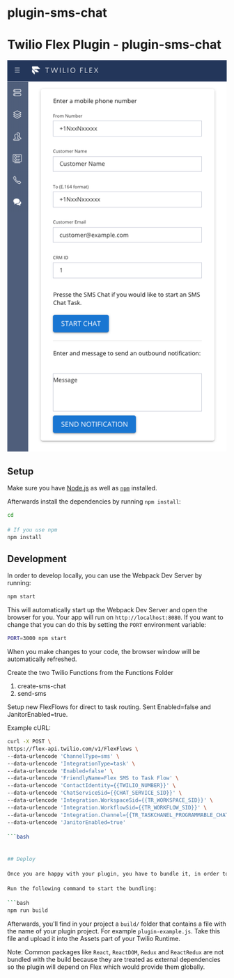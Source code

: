 # plugin-sms-chat
 # Twilio Flex Plugin - plugin-sms-chat

<img width="600px" src="images/smsview.png"/>

## Setup

Make sure you have [Node.js](https://nodejs.org) as well as [`npm`](https://npmjs.com) installed.

Afterwards install the dependencies by running `npm install`:

```bash
cd 

# If you use npm
npm install
```

## Development

In order to develop locally, you can use the Webpack Dev Server by running:

```bash
npm start
```

This will automatically start up the Webpack Dev Server and open the browser for you. Your app will run on `http://localhost:8080`. If you want to change that you can do this by setting the `PORT` environment variable:

```bash
PORT=3000 npm start
```

When you make changes to your code, the browser window will be automatically refreshed.

Create the two Twilio Functions from the Functions Folder
1. create-sms-chat
2. send-sms

Setup new FlexFlows for direct to task routing.  Sent Enabled=false and JanitorEnabled=true. 

Example cURL:
```bash
curl -X POST \
https://flex-api.twilio.com/v1/FlexFlows \
--data-urlencode 'ChannelType=sms' \
--data-urlencode 'IntegrationType=task' \
--data-urlencode 'Enabled=false' \
--data-urlencode 'FriendlyName=Flex SMS to Task Flow' \
--data-urlencode 'ContactIdentity={{TWILIO_NUMBER}}' \
--data-urlencode 'ChatServiceSid={{CHAT_SERVICE_SID}}' \
--data-urlencode 'Integration.WorkspaceSid={{TR_WORKSPACE_SID}}' \
--data-urlencode 'Integration.WorkflowSid={{TR_WORKFLOW_SID}}' \
--data-urlencode 'Integration.Channel={{TR_TASKCHANEL_PROGRAMMABLE_CHAT_SID}}' \
--data-urlencode 'JanitorEnabled=true'

```bash


## Deploy

Once you are happy with your plugin, you have to bundle it, in order to deply it to Twilio Flex.

Run the following command to start the bundling:

```bash
npm run build
```

Afterwards, you'll find in your project a `build/` folder that contains a file with the name of your plugin project. For example `plugin-example.js`. Take this file and upload it into the Assets part of your Twilio Runtime.

Note: Common packages like `React`, `ReactDOM`, `Redux` and `ReactRedux` are not bundled with the build because they are treated as external dependencies so the plugin will depend on Flex which would provide them globally.


